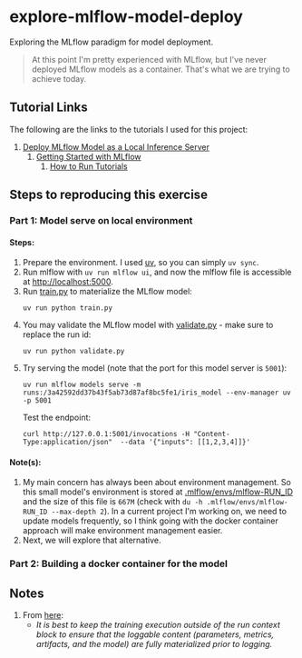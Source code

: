 # explore-mlflow-model-deploy

Exploring the MLflow paradigm for model deployment.

> At this point I'm pretty experienced with MLflow, but I've never deployed MLflow models as a container.
> That's what we are trying to achieve today.

## Tutorial Links

The following are the links to the tutorials I used for this project:

1. [Deploy MLflow Model as a Local Inference Server](https://mlflow.org/docs/latest/deployment/deploy-model-locally/)
    1. [Getting Started with MLflow](https://mlflow.org/docs/latest/getting-started)
        1. [How to Run Tutorials](https://mlflow.org/docs/latest/getting-started/running-notebooks/) 

## Steps to reproducing this exercise

### Part 1: Model serve on local environment

#### Steps: 

1. Prepare the environment. I used [uv](), so you can simply `uv sync`.
1. Run mlflow with `uv run mlflow ui`, and now the mlflow file is accessible at [http://localhost:5000](http://localhost:5000).
1. Run [train.py](train.py) to materialize the MLflow model:
    ```
    uv run python train.py
    ```
1. You may validate the MLflow model with [validate.py](validate.py) - make sure to replace the run id:
    ```
    uv run python validate.py
    ```
1. Try serving the model (note that the port for this model server is `5001`):
    ```
    uv run mlflow models serve -m runs:/3a42592dd37b43f5ab73d87af8bc5fe1/iris_model --env-manager uv -p 5001
    ```
    Test the endpoint:
    ```
    curl http://127.0.0.1:5001/invocations -H "Content-Type:application/json"  --data '{"inputs": [[1,2,3,4]]}'
    ```

#### Note(s):

1. My main concern has always been about environment management. So this small model's environment is stored at [.mlflow/envs/mlflow-RUN_ID]() and the size of this file is `667M` (check with `du -h .mlflow/envs/mlflow-RUN_ID --max-depth 2`). In a current project I'm working on, we need to update models frequently, so I think going with the docker container approach will make environment management easier. 
1. Next, we will explore that alternative. 

### Part 2: Building a docker container for the model


## Notes

1. From [here](https://mlflow.org/docs/latest/getting-started/intro-quickstart#step-4---log-the-model-and-its-metadata-to-mlflow):
    - _It is best to keep the training execution outside of the run context block to ensure that the loggable content (parameters, metrics, artifacts, and the model) are fully materialized prior to logging._
